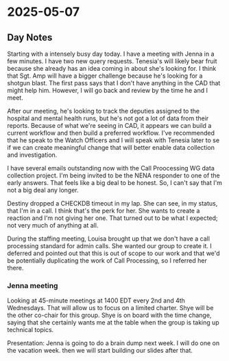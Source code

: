 # 2025-05-07

## Day Notes

Starting with a intensely busy day today. I have a meeting with Jenna in a few minutes. I have two new query requests. Tenesia's will likely bear fruit because she already has an idea coming in about she's looking for. I think that Sgt. Amp will have a bigger challenge because he's looking for a shotgun blast. The first pass says that I don't have anything in the CAD that might help him. However, I will go back and review by the time he and I meet.

After our meeting, he's looking to track the deputies assigned to the hospital and mental health runs, but he's not got a lot of data from their reports. Because of what we're seeing in CAD, it appears we can build a current workflow and then build a preferred workflow. I've recommended that he speak to the Watch Officers and I will speak with Tenesia later to se if we can create meaningful change that will better enable data collection and investigation.

I have several emails outstanding now with the Call Proocessing WG data collection project. I'm being invited to be the NENA responder to one of the early answers. That feels like a big deal to be honest. So, I can't say that I'm not a big deal any longer.

Destiny dropped a CHECKDB timeout in my lap. She can see, in my status, that I'm in a call. I think that's the perk for her. She wants to create a reaction and I'm not giving her one.  That turned out to be what I expected; not very much of anything at all.

During the staffing meeting, Louisa brought up that we don't have a call processing standard for admin calls. She wanted our group to create it. I deferred and pointed out that this is out of scope to our work and that we'd be potentially duplicating the work of Call Processing, so I referred her there.

### Jenna meeting

Looking at 45-minute meetings at 1400 EDT every 2nd and 4th Wednesdays. That will allow us to focus on a limited charter. Shye will be the other co-chair for this group. Shye is on board with the time change, saying that she certainly wants me at the table when the group is taking up technical topics.

Presentation: Jenna is going to do a brain dump next week. I will do one on the vacation week. then we will start building our slides after that.
